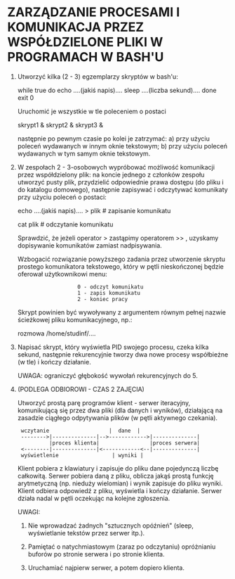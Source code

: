 # ZARZĄDZANIE PROCESAMI I KOMUNIKACJA PRZEZ WSPÓŁDZIELONE PLIKI W PROGRAMACH W BASH'U

1. Utworzyć kilka (2 - 3) egzemplarzy skryptów w bash'u:

   while true
   do
      echo ....(jakiś napis)....
      sleep ....(liczba sekund)....
   done
   exit 0

   Uruchomić je wszystkie w tle poleceniem o postaci

      skrypt1 & skrypt2 & skrypt3 &

   następnie po pewnym czasie po kolei je zatrzymać: a) przy użyciu poleceń
   wydawanych w innym oknie tekstowym; b) przy użyciu poleceń wydawanych
   w tym samym oknie tekstowym.


2. W zespołach 2 - 3-osobowych wypróbować możliwość komunikacji przez współdzielony
   plik: na koncie jednego z członków zespołu utworzyć pusty plik, przydzielić
   odpowiednie prawa dostępu (do pliku i do katalogu domowego), następnie zapisywać
   i odczytywać komunikaty przy użyciu poleceń o postaci:

   echo ....(jakiś napis).... > plik      # zapisanie komunikatu

   cat plik                               # odczytanie komunikatu

   Sprawdzić, że jeżeli operator > zastąpimy operatorem >> , uzyskamy dopisywanie
   komunikatów zamiast nadpisywania.

   Wzbogacić rozwiązanie powyższego zadania przez utworzenie skryptu prostego
   komunikatora tekstowego, który w pętli nieskończonej będzie oferował
   użytkownikowi menu:

                          0 - odczyt komunikatu
                          1 - zapis komunikatu
                          2 - koniec pracy

   Skrypt powinien być wywoływany z argumentem równym pełnej nazwie ścieżkowej
   pliku komunikacyjnego, np.:

      rozmowa /home/studinf/....

3. Napisać skrypt, który wyświetla PID swojego procesu, czeka kilka sekund,
   następnie rekurencyjnie tworzy dwa nowe procesy współbieżne (w tle) i kończy
   działanie.

   UWAGA: ograniczyć głębokość wywołań rekurencyjnych do 5.

4. (PODLEGA ODBIOROWI - CZAS 2 ZAJĘCIA)

   Utworzyć prostą parę programów klient - serwer iteracyjny, komunikującą się
   przez dwa pliki (dla danych i wyników), działającą na zasadzie ciągłego
   odpytywania plików (w pętli aktywnego czekania).

   ```
    wczytanie                   |  dane  |  
    -------->|--------------|-->------------>|--------------|
             |proces klienta|                |proces serwera|
    <--------|--------------|<------------<--|--------------|
    wyświetlenie                 | wyniki |
    ```

    Klient pobiera z klawiatury i zapisuje do pliku dane pojedynczą liczbę
    całkowitą. Serwer pobiera daną z pliku, oblicza jakąś prostą funkcję
    arytmetyczną (np. nieduży wielomian) i wynik zapisuje do pliku wyniki.
    Klient odbiera odpowiedź z pliku, wyświetla i kończy działanie. Serwer
    działa nadal w pętli oczekując na kolejne zgłoszenia.

    UWAGI:

    1) Nie wprowadzać żadnych "sztucznych opóźnień" (sleep, wyświetlanie
       tekstów przez serwer itp.).

    2) Pamiętać o natychmiastowym (zaraz po odczytaniu) opróżnianiu buforów
       po stronie serwera i po stronie klienta.

    3) Uruchamiać najpierw serwer, a potem dopiero klienta.